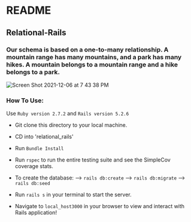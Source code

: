 # README

## Relational-Rails

### Our schema is based on a one-to-many relationship. A mountain range has many mountains, and a park has many hikes. A mountain belongs to a mountain range and a hike belongs to a park. 


![Screen Shot 2021-12-06 at 7 43 38 PM](https://user-images.githubusercontent.com/89213429/144956593-0fc0ea54-b942-487e-908b-97b8646ebe73.png)

### How To Use:

Use `Ruby version 2.7.2` and `Rails version 5.2.6`
+ Git clone this directory to your local machine.
+ CD into 'relational_rails'
+ Run `Bundle Install`
+ Run `rspec` to run the entire testing suite and see the SimpleCov coverage stats.

+ To create the database:
--> `rails db:create`
--> `rails db:migrate`
--> `rails db:seed`

+ Run `rails s` in your terminal to start the server.
+ Navigate to `local_host3000` in your browser to view and interact with Rails application!
